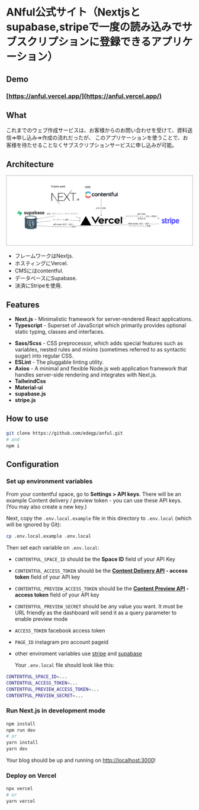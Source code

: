 # ANful公式サイト（Nextjsとsupabase,stripeで一度の読み込みでサブスクリプションに登録できるアプリケーション）

## Demo

### [https://anful.vercel.app/](https://anful.vercel.app/)

## What
 これまでのウェブ作成サービスは、お客様からのお問い合わせを受けて、資料送信⇒申し込み⇒作成の流れだったが、
 このアプリケーションを使うことで、お客様を待たせることなくサブスクリプションサービスに申し込みが可能。

## Architecture
![architecture](./public/image/subscription%20Diagram.drawio.png)

* フレームワークはNextjs.
* ホスティングにVercel.
* CMSにはcontentful.
* データベースにSupabase.
* 決済にStripeを使用.
 
## Features

- **Next.js** - Minimalistic framework for server-rendered React applications.
- **Typescript** - Superset of JavaScript which primarily provides optional static typing, classes and interfaces.

* **Sass/Scss** - CSS preprocessor, which adds special features such as variables, nested rules and mixins (sometimes referred to as syntactic sugar) into regular CSS.
* **ESLint** - The pluggable linting utility.
* **Axios** - A minimal and flexible Node.js web application framework that handles server-side rendering and integrates with Next.js.
* **TailwindCss**
* **Material-ui**
* **supabase.js**
* **stripe.js**

## How to use

```bash
git clone https://github.com/edegp/anful.git
# and
npm i
```

## Configuration

### Set up environment variables

From your contentful space, go to **Settings > API keys**. There will be an example Content delivery / preview token - you can use these API keys. (You may also create a new key.)

Next, copy the `.env.local.example` file in this directory to `.env.local` (which will be ignored by Git):

```bash
cp .env.local.example .env.local
```

Then set each variable on `.env.local`:

- `CONTENTFUL_SPACE_ID` should be the **Space ID** field of your API Key
- `CONTENTFUL_ACCESS_TOKEN` should be the **[Content Delivery API](https://www.contentful.com/developers/docs/references/content-delivery-api/) - access token** field of your API key
- `CONTENTFUL_PREVIEW_ACCESS_TOKEN` should be the **[Content Preview API](https://www.contentful.com/developers/docs/references/content-preview-api/) - access token** field of your API key
- `CONTENTFUL_PREVIEW_SECRET` should be any value you want. It must be URL friendly as the dashboard will send it as a query parameter to enable preview mode
- `ACCESS_TOKEN` facebook access token
- `PAGE_ID` instagram pro account pageid

- other enviroment variables
  use [stripe](https://stripe.com/jp) and
  [supabase](https://supabase.com/)

  Your `.env.local` file should look like this:

```bash
CONTENTFUL_SPACE_ID=...
CONTENTFUL_ACCESS_TOKEN=...
CONTENTFUL_PREVIEW_ACCESS_TOKEN=...
CONTENTFUL_PREVIEW_SECRET=...
```

### Run Next.js in development mode

```bash
npm install
npm run dev
# or
yarn install
yarn dev
```

Your blog should be up and running on [http://localhost:3000](http://localhost:3000)!

### Deploy on Vercel

```bash
npx vercel
# or
yarn vercel
```
